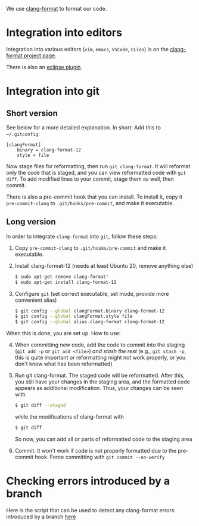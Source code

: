 We use [clang-format](https://clang.llvm.org/docs/ClangFormat.html) to format our code.

# Integration into editors

Integration into various editors (`vim`, `emacs`, `VSCode`, `CLion`) is on the
[clang-format project page](https://clang.llvm.org/docs/ClangFormat.html).

There is also an [eclipse plugin](https://github.com/wangzw/CppStyle).

# Integration into git

## Short version

See below for a more detailed explanation. In short: Add this to `~/.gitconfig`:
```
[clangFormat]
	binary = clang-format-12
	style = file
```
Now stage files for reformatting, then run `git clang-format`. It will reformat
only the code that is staged, and you can view reformatted code with `git
diff`. To add modified lines to your commit, stage them as well, then commit.

There is also a pre-commit hook that you can install.  To install it, copy it
`pre-commit-clang` to `.git/hooks/pre-commit`, and make it executable.

## Long version

In order to integrate `clang-format` into `git`, follow these steps:

1) Copy `pre-commit-clang` to `.git/hooks/pre-commit` and make it executable.

2) Install clang-format-12 (needs at least Ubuntu 20, remove anything else)
   ```bash
   $ sudo apt-get remove clang-format*
   $ sudo apt-get install clang-format-12
   ```

3) Configure `git` (set correct executable, set mode, provide more convenient alias)
   ```bash
   $ git config --global clangFormat.binary clang-format-12
   $ git config --global clangFormat.style file
   $ git config --global alias.clang-format clang-format-12
   ```

When this is done, you are set up. How to use:

4) When committing new code, add the code to commit into the staging (`git add
   -p` or `git add <file>`) _and stash the rest_ (e.g., `git stash -p`, this is
   quite important or reformatting might not work properly, or you don't know
   what has been reformatted)

5) Run git clang-format. The staged code will be reformatted. After this, you
   still have your changes in the staging area, and the formatted code appears
   as additional modification. Thus, your changes can be seen with
   ```bash
   $ git diff --staged
   ```
   while the modifications of clang-format with
   ```bash
   $ git diff
   ```
   So now, you can add all or parts of reformatted code to the staging area

6) Commit. It won't work if code is not properly formatted due to the
   pre-commit hook. Force committing with `git commit --no-verify`

# Checking errors introduced by a branch

Here is the script that can be used to detect any clang-format errors introduced by a branch [here](../tools/formatting/README.md)
